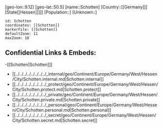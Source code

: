 ﻿---
location: [50.5,9.12]
mapzoom: [7,12] 
mapmarker: city 
type: City
tags:
- geo/City


SpocWebEntityId: 34069
isDeleted: false
confidential: public

---
[geo-lon::9.12]
[geo-lat::50.5]
[name::Schotten]
[Country::[[Germany]]]
[State[[Hessen]]]]]
[Population::]
[Unknown::]


```leaflet
id: Schotten
coordinates: [[Schotten]]
markerFile: [[Schotten]]
defaultZoom: 11 
maxZoom: 18
```


## Confidential Links & Embeds: 
-[[Schotten|Schotten]]] 
- [[../../../../../../../../_internal/geo/Continent/Europe/Germany/West/Hessen/City/Schotten.internal.md|Schotten.internal]] 
- [[../../../../../../../../_protect/geo/Continent/Europe/Germany/West/Hessen/City/Schotten.protect.md|Schotten.protect]] 
- [[../../../../../../../../_private/geo/Continent/Europe/Germany/West/Hessen/City/Schotten.private.md|Schotten.private]] 
- [[../../../../../../../../_personal/geo/Continent/Europe/Germany/West/Hessen/City/Schotten.personal.md|Schotten.personal]] 
- [[../../../../../../../../_secret/geo/Continent/Europe/Germany/West/Hessen/City/Schotten.secret.md|Schotten.secret]] 
